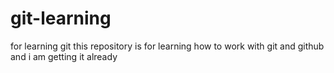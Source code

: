# git-learning
for learning git
this repository is for learning how to work with git and github
and i am getting it already
